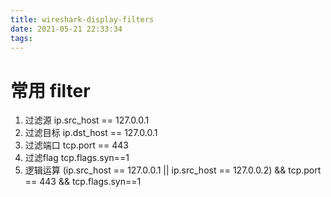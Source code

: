 ```yaml
---
title: wireshark-display-filters
date: 2021-05-21 22:33:34
tags:
---
```


# 常用 filter
1. 过滤源
  ip.src_host == 127.0.0.1
2. 过滤目标
  ip.dst_host == 127.0.0.1
3. 过滤端口
  tcp.port == 443
4. 过滤flag
  tcp.flags.syn==1
5. 逻辑运算
(ip.src_host == 127.0.0.1 || ip.src_host == 127.0.0.2) && tcp.port == 443  && tcp.flags.syn==1
